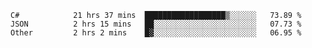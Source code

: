 <!--START_SECTION:waka-->

```text
C#            21 hrs 37 mins  ██████████████████▒░░░░░░   73.89 %
JSON          2 hrs 15 mins   ██░░░░░░░░░░░░░░░░░░░░░░░   07.73 %
Other         2 hrs 2 mins    █▓░░░░░░░░░░░░░░░░░░░░░░░   06.95 %
```

<!--END_SECTION:waka-->
